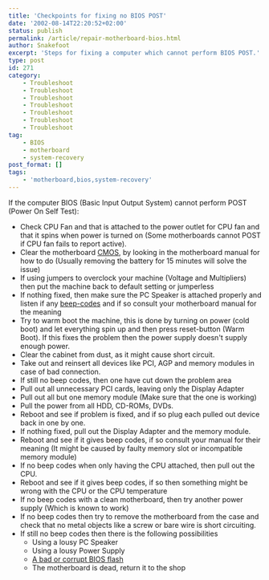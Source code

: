 ```yaml
---
title: 'Checkpoints for fixing no BIOS POST'
date: '2002-08-14T22:20:52+02:00'
status: publish
permalink: /article/repair-motherboard-bios.html
author: Snakefoot
excerpt: 'Steps for fixing a computer which cannot perform BIOS POST.'
type: post
id: 271
category:
    - Troubleshoot
    - Troubleshoot
    - Troubleshoot
    - Troubleshoot
    - Troubleshoot
    - Troubleshoot
    - Troubleshoot
tag:
    - BIOS
    - motherboard
    - system-recovery
post_format: []
tags:
    - 'motherboard,bios,system-recovery'
---
```

If the computer BIOS (Basic Input Output System) cannot perform POST (Power On Self Test):

- Check CPU Fan and that is attached to the power outlet for CPU fan and that it spins when power is turned on (Some motherboards cannot POST if CPU fan fails to report active).
- Clear the motherboard [CMOS](http://www.computeruser.com/resources/dictionary/popup_definition.php?lookup=1446), by looking in the motherboard manual for how to do (Usually removing the battery for 15 minutes will solve the issue)
- If using jumpers to overclock your machine (Voltage and Multipliers) then put the machine back to default setting or jumperless
- If nothing fixed, then make sure the PC Speaker is attached properly and listen if any [beep-codes](http://bioscentral.com/beepcodes/awardbeep.htm) and if so consult your motherboard manual for the meaning
- Try to warm boot the machine, this is done by turning on power (cold boot) and let everything spin up and then press reset-button (Warm Boot). If this fixes the problem then the power supply doesn't supply enough power.
- Clear the cabinet from dust, as it might cause short circuit.
- Take out and reinsert all devices like PCI, AGP and memory modules in case of bad connection.
- If still no beep codes, then one have cut down the problem area
- Pull out all unnecessary PCI cards, leaving only the Display Adapter
- Pull out all but one memory module (Make sure that the one is working)
- Pull the power from all HDD, CD-ROMs, DVDs.
- Reboot and see if problem is fixed, and if so plug each pulled out device back in one by one.
- If nothing fixed, pull out the Display Adapter and the memory module.
- Reboot and see if it gives beep codes, if so consult your manual for their meaning (It might be caused by faulty memory slot or incompatible memory module)
- If no beep codes when only having the CPU attached, then pull out the CPU.
- Reboot and see if it gives beep codes, if so then something might be wrong with the CPU or the CPU temperature
- If no beep codes with a clean motherboard, then try another power supply (Which is known to work)
- If no beep codes then try to remove the motherboard from the case and check that no metal objects like a screw or bare wire is short circuiting.
- If still no beep codes then there is the following possibilities 
  - Using a lousy PC Speaker
  - Using a lousy Power Supply
  - [A bad or corrupt BIOS flash](/article/flash-motherboard-bios.html)
  - The motherboard is dead, return it to the shop